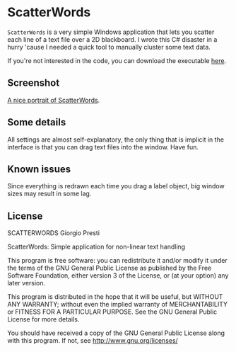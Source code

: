 # ScatterWords

`ScatterWords` is a very simple Windows application that lets you scatter each line of a text file over a 2D blackboard. I wrote this C# disaster in a hurry 'cause I needed a quick tool to manually cluster some text data.

If you're not interested in the code, you can download the executable [here](https://github.com/Kuig/ScatterWords/raw/master/ScatterWords%20Build%2020170609.zip).

## Screenshot

[A nice portrait of ScatterWords](https://github.com/Kuig/ScatterWords/blob/master/Snapshot.PNG).

## Some details

All settings are almost self-explanatory, the only thing that is implicit in the interface is that you can drag text files into the window. Have fun.

## Known issues

Since everything is redrawn each time you drag a label object, big window sizes may result in some lag.

## License

SCATTERWORDS
Giorgio Presti

ScatterWords: Simple application for non-linear text handling

This program is free software: you can redistribute it and/or modify
it under the terms of the GNU General Public License as published by
the Free Software Foundation, either version 3 of the License, or
(at your option) any later version.

This program is distributed in the hope that it will be useful,
but WITHOUT ANY WARRANTY; without even the implied warranty of
MERCHANTABILITY or FITNESS FOR A PARTICULAR PURPOSE.  See the
GNU General Public License for more details.

You should have received a copy of the GNU General Public License
along with this program.  If not, see <http://www.gnu.org/licenses/>
